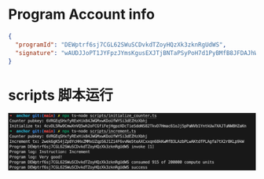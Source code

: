 # Program Account info

```json
{
  "programId": "DEWptrf6sj7CGL62SWuSCDvkdTZoyHQzXk3zknRgUdWS",
  "signature": "wAUDJJoPT1JYFpzJYmsKgusEXJTjBNTaPSyPoH7d1PyBMfB8JFDAJhWbt4bvtVqmdTG7ZY5cuRJ4YeYn9qgRfm3"
}
```

# scripts 脚本运行

![alt text](image.png)
